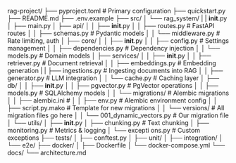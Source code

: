 rag-project/
├── pyproject.toml              # Primary configuration
├── quickstart.py  
├── README.md
├── .env.example
├── src/
│   └── rag_system/
|       | __init__.py
│       ├── main.py
│       ├── api/
│       │   ├── __init__.py
│       │   ├── routes.py                   # FastAPI routes
│       │   ├── schemas.py                  # Pydantic models
│       │   └── middleware.py               # Rate limiting, auth
│       ├── core/
│       │   ├── __init__.py
│       │   ├── config.py                   # Settings management
│       │   ├── dependencies.py             # Dependency injection
│       │   └── models.py                   # Domain models
│       ├── services/
│       │   ├── __init__.py
│       │   ├── retriever.py                # Document retrieval
│       │   ├── embeddings.py               # Embedding generation
|       |   ├── ingestions.py               # Ingesting documents into RAG
│       │   ├── generator.py                # LLM integration
│       │   └── cache.py                    # Caching layer
│       ├── db/
│       │   ├── __init__.py
│       │   ├── pgvector.py                 # PgVector operations
│       │   ├── models.py                   # SQLAlchemy models
│       │   └── migrations/                 # Alembic migrations
│       │           ├── alembic.ini         # 
│       │           ├── env.py              # Alembic environment config
│       │           ├── script.py.mako      # Template for new migrations
│       │           └── versions/           # All migration files go here
│       │               └── 001_dynamic_vectors.py  # Our migration file
│       └── utils/
│           ├── __init__.py
│           ├── chunking.py     # Text chunking
│           ├── monitoring.py   # Metrics & logging
│           └── excepti ons.py   # Custom exceptions
├── tests/
│   ├── conftest.py
│   ├── unit/
│   ├── integration/
│   └── e2e/
├── docker/
│   ├── Dockerfile
│   └── docker-compose.yml
└── docs/
    └── architecture.md
